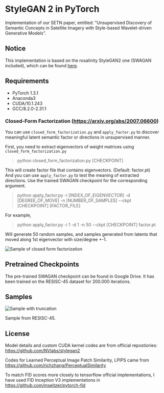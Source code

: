 # StyleGAN 2 in PyTorch

Implementation of our SETN paper, entitled: "Unsupervised Discovery of Semantic Concepts in Satellite Imagery with Style-based Wavelet-driven Generative Models".

## Notice

This implementation is based on the rosalinity StyleGAN2 one (SWAGAN included), which can be found [here](https://github.com/rosinality/stylegan2-pytorch).

## Requirements

- PyTorch 1.3.1
- Anaconda3
- CUDA/10.1.243
- GCC/8.2.0-2.31.1

### Closed-Form Factorization (https://arxiv.org/abs/2007.06600)

You can use `closed_form_factorization.py` and `apply_factor.py` to discover meaningful latent semantic factor or directions in unsupervised manner.

First, you need to extract eigenvectors of weight matrices using `closed_form_factorization.py`

> python closed_form_factorization.py [CHECKPOINT]

This will create factor file that contains eigenvectors. (Default: factor.pt) And you can use `apply_factor.py` to test the meaning of extracted directions. Use the trained SWAGAN checkpoint for the corresponding argument.

> python apply_factor.py -i [INDEX_OF_EIGENVECTOR] -d [DEGREE_OF_MOVE] -n [NUMBER_OF_SAMPLES] --ckpt [CHECKPOINT] [FACTOR_FILE]

For example,

> python apply_factor.py -i 1 -d 1 -n 50 --ckpt [CHECKPOINT] factor.pt

Will generate 50 random samples, and samples generated from latents that moved along 1st eigenvector with size/degree +-1.

![Sample of closed form factorization](doc/factor_index-1_degree-1.0.png)

## Pretrained Checkpoints

The pre-trained SWAGAN checkpoint can be found in Google Drive. It has been trained on the RESISC-45 dataset for 200.000 iterations.

## Samples

![Sample with truncation](doc/generations.png)

Sample from RESISC-45.

## License

Model details and custom CUDA kernel codes are from official repostiories: https://github.com/NVlabs/stylegan2

Codes for Learned Perceptual Image Patch Similarity, LPIPS came from https://github.com/richzhang/PerceptualSimilarity

To match FID scores more closely to tensorflow official implementations, I have used FID Inception V3 implementations in https://github.com/mseitzer/pytorch-fid
